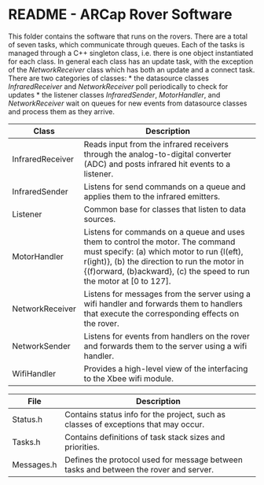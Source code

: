 # README - ARCap Rover Software

This folder contains the software that runs on the rovers. There are a total of seven tasks, which communicate through queues. Each of the tasks is managed through a C++ singleton class, i.e. there is one object instantiated for each class. In general each class has an update task, with the exception of the *NetworkReceiver* class which has both an update and a connect task. There are two categories of classes: 
	* the datasource classes *InfraredReceiver* and *NetworkReceiver* poll periodically to check for updates
	* the listener classes *InfraredSender*, *MotorHandler*, and *NetworkReceiver* wait on queues for new events from datasource classes and process them as they arrive.

Class 				| Description
-------------------	| ----------------
InfraredReceiver 	| Reads input from the infrared receivers through the analog-to-digital converter (ADC) and posts infrared hit events to a listener.
InfraredSender 		| Listens for send commands on a queue and applies them to the infrared emitters.
Listener 			| Common base for classes that listen to data sources.
MotorHandler 		| Listens for commands on a queue and uses them to control the motor. The command must specify: (a) which motor to run {l(eft), r(ight)}, (b) the direction to run the motor in {(f)orward, (b)ackward}, (c) the speed to run the motor at [0 to 127].
NetworkReceiver 	| Listens for messages from the server using a wifi handler and forwards them to handlers that execute the corresponding effects on the rover.
NetworkSender 		| Listens for events from handlers on the rover and forwards them to the server using a wifi handler.
WifiHandler 		| Provides a high-level view of the interfacing to the Xbee wifi module.

File 				| Description
------------------	| ----------------
Status.h			| Contains status info for the project, such as classes of exceptions that may occur.
Tasks.h				| Contains definitions of task stack sizes and priorities.
Messages.h			| Defines the protocol used for message between tasks and between the rover and server.